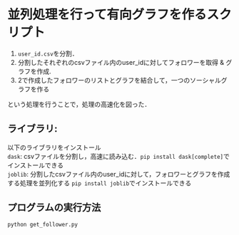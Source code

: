 # 並列処理を行って有向グラフを作るスクリプト
1. `user_id.csv`を分割．
2. 分割したそれぞれのcsvファイル内のuser_idに対してフォロワーを取得 & グラフを作成.
3. 2で作成したフォロワーのリストとグラフを結合して，一つのソーシャルグラフを作る

という処理を行うことで，処理の高速化を図った．

## ライブラリ:
以下のライブラリをインストール<br>
  `dask`: csvファイルを分割し，高速に読み込む．`pip install dask[complete]`でインストールできる<br>
  `joblib`: 分割したcsvファイル内のuser_idに対して，フォロワーとグラフを作成する処理を並列化する `pip install joblib`でインストールできる

## プログラムの実行方法
 `python get_follower.py`
